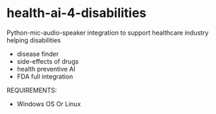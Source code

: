 # health-ai-4-disabilities
Python-mic-audio-speaker integration to support healthcare industry helping disabilities

- disease finder
- side-effects of drugs
- health preventive AI
- FDA full integration

REQUIREMENTS:
- Windows OS Or Linux
